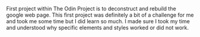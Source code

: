 First project within The Odin Project is to deconstruct and rebuild the google web page. 
This first project was definitely a bit of a challenge for me and took me some time but I did learn so much. I made sure I took my time and understood why specific elements and styles worked or did not work.

